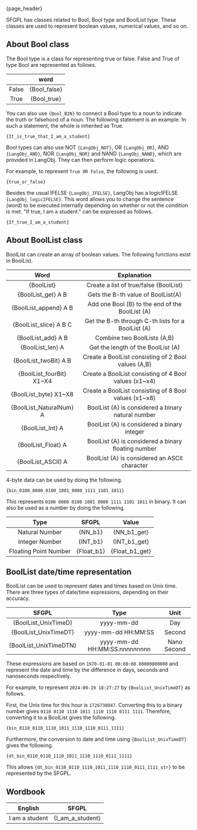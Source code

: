 {page_header}

SFGPL has classes related to Bool, Bool type and BoolList type.
These classes are used to represent boolean values, numerical values, and so on.

## About Bool class

The Bool type is a class for representing true or false.
False and True of type Bool are represented as follows.

||word|
|:-:|:-:|
|False|{Bool_false}|
|True|{Bool_true}|

You can also use ```{Bool_B2N}``` to connect a Bool type to a noun to indicate the truth or falsehood of a noun.
The following statement is an example.
In such a statement, the whole is inherited as True.

```SFGPL
{It_is_true_that_I_am_a_student}
```

Bool types can also use NOT ```{LangObj_NOT}```, OR ```{LangObj_OR}```, AND ```{LangObj_AND}```, NOR ```{LangObj_NOR}``` and NAND ```{LangObj_NAND}```, which are provided in LangObj. 
They can then perform logic operations.

For example, to represent ```True OR False```, the following is used.

```SFGPL
{true_or_false}
```

Besides the usual IFELSE ```{LangObj_IFELSE}```, LangObj has a logicIFELSE ```{LangObj_logicIFELSE}```.
This word allows you to change the sentence (word) to be executed internally depending on whether or not the condition is met.
"If true, I am a student." can be expressed as follows.

```SFGPL
{If_true_I_am_a_student}
```

## About BoolList class

BoolList can create an array of boolean values.
The following functions exist in BoolList.

|Word|Explanation|
|:-:|:-:|
|{BoolList}|Create a list of true/false (BoolList)|
|{BoolList_get} A B|Gets the B-th value of BoolList(A)|
|{BoolList_append} A B|Add one Bool (B) to the end of the BoolList (A)|
|{BoolList_slice} A B C|Get the B-th through C-th lists for a BoolList (A)|
|{BoolList_add} A B|Combine two BoolLists (A,B)|
|{BoolList_len} A|Get the length of the BoolList (A)|
|{BoolList_twoBit} A B|Create a BoolList consisting of 2 Bool values (A,B)|
|{BoolList_fourBit} X1~X4|Create a BoolList consisting of 4 Bool values (x1~x4)|
|{BoolList_byte} X1~X8|Create a BoolList consisting of 8 Bool values (x1~x8)|
|{BoolList_NaturalNum} A|BoolList (A) is considered a binary natural number|
|{BoolList_Int} A|BoolList (A) is considered a binary integer|
|{BoolList_Float} A|BoolList (A) is considered a binary floating number|
|{BoolList_ASCII} A|BoolList (A) is considered an ASCII character|

4-byte data can be used by doing the following.

```SFGPL
{bin_0100_0000_0100_1001_0000_1111_1101_1011}
```

This represents ```0100 0000 0100 1001 0000 1111 1101 1011``` in binary.
It can also be used as a number by doing the following.

|Type|SFGPL|Value|
|:-:|:-:|:-:|
|Natural Number|{NN_b1}|{NN_b1_get}|
|Integer Number|{INT_b1}|{INT_b1_get}|
|Floating Point Number|{Float_b1}|{Float_b1_get}|

## BoolList date/time representation

BoolList can be used to represent dates and times based on Unix time.
There are three types of date/time expressions, depending on their accuracy.

|SFGPL|Type|Unit|
|:-:|:-:|:-:|
|{BoolList_UnixTimeD}|yyyy-mm-dd|Day|
|{BoolList_UnixTimeDT}|yyyy-mm-dd HH:MM:SS|Second|
|{BoolList_UnixTimeDTN}|yyyy-mm-dd HH:MM:SS.nnnnnnnnn|Nano Second|

These expressions are based on ```1970-01-01 00:00:00.00000000000``` and represent the date and time by the difference in days, seconds and nanoseconds respectively.

For example, to represent ```2024-09-19 18:27:27``` by ```{BoolList_UnixTimeDT}``` as follows.

First, the Unix time for this hour is ```1726738047```.
Converting this to a binary number gives ```0110 0110 1110 1011 1110 1110 0111 1111```.
Therefore, converting it to a BoolList gives the following.

```SFGPL
{bin_0110_0110_1110_1011_1110_1110_0111_1111}
```

Furthermore, the conversion to date and time using ```{BoolList_UnixTimeDT}``` gives the following.

```SFGPL
{dt_bin_0110_0110_1110_1011_1110_1110_0111_1111}
```

This allows ```{dt_bin_0110_0110_1110_1011_1110_1110_0111_1111_str}``` to be represented by the SFGPL.

## Wordbook

|English|SFGPL|
|:-:|:-:|
|I am a student|{I_am_a_student}|
